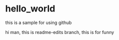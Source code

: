 # hello_world
this is a sample for using github

hi man, this is readme-edits branch, this is for funny

